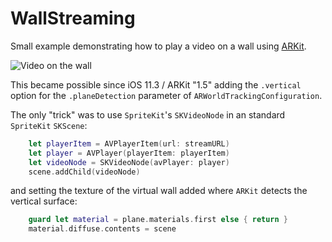 # WallStreaming

Small example demonstrating how to play a video on a wall using [ARKit](https://developer.apple.com/arkit/).

 ![Video on the wall](exampleVideo.gif)

This became possible since iOS 11.3 / ARKit "1.5" adding the `.vertical` option for the `.planeDetection` parameter of `ARWorldTrackingConfiguration`.

The only "trick" was to use `SpriteKit`'s `SKVideoNode` in an standard `SpriteKit` `SKScene`:

```swift
    let playerItem = AVPlayerItem(url: streamURL)
    let player = AVPlayer(playerItem: playerItem)
    let videoNode = SKVideoNode(avPlayer: player)
    scene.addChild(videoNode)
```

and setting the texture of the virtual wall added where `ARKit` detects the vertical surface:

```swift
    guard let material = plane.materials.first else { return }
    material.diffuse.contents = scene
```



